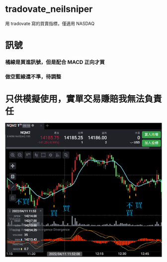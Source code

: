 # tradovate_neilsniper
用 tradovate 寫的買賣指標，僅適用 NASDAQ

# 訊號
### 橘線是買進訊號，但是配合 MACD 正向才買
### 做空藍線還不準，待調整

# 只供模擬使用，實單交易賺賠我無法負責任

![alt text](https://github.com/NeilLinTW/tradovate_neilsniper/blob/main/2022-04-11_18h47_09.png)

